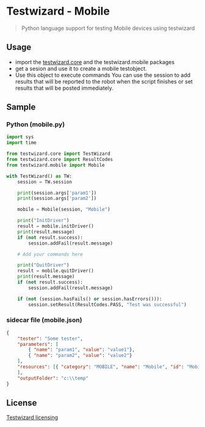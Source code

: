 # Testwizard - Mobile

> Python language support for testing Mobile devices using testwizard

## Usage

* import the [testwizard.core](https://pypi.org/project/testwizard.core/) and the testwizard.mobile packages
* get a sesion and use it to create a mobile testobject.
* Use this object to execute commands
You can use the session to add results that will be reported to the robot when the script finishes or set results that will be posted immediately.

## Sample

### Python (mobile.py)

```Python
import sys
import time

from testwizard.core import TestWizard
from testwizard.core import ResultCodes
from testwizard.mobile import Mobile

with TestWizard() as TW:
    session = TW.session

    print(session.args['param1'])
    print(session.args['param2'])

    mobile = Mobile(session, "Mobile")

    print("InitDriver")
    result = mobile.initDriver()
    print(result.message)
    if (not result.success):
        session.addFail(result.message)

    # Add your commands here

    print("QuitDriver")
    result = mobile.quitDriver()
    print(result.message)
    if (not result.success):
        session.addFail(result.message)

    if (not (session.hasFails() or session.hasErrors())):
        session.setResult(ResultCodes.PASS, "Test was successful")
```

### sidecar file (mobile.json)

```json
{
    "tester": "Some tester",
    "parameters": [
        { "name": "param1", "value": "value1"},
        { "name": "param2", "value": "value2"}
    ],
    "resources": [{ "category": "MOBILE", "name": "Mobile", "id": "Mobile 1"}
    ],
    "outputFolder": "c:\\temp"
}
```

## License

[Testwizard licensing](https://www.eurofins-digitaltesting.com/testwizard/)